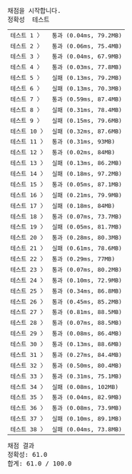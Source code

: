 <pre class="console-content"><div></div><div class="console-heading">채점을 시작합니다.</div><div class="console-message">정확성  테스트</div><table class="console-test-group" data-category="correctness"><tbody><tr data-testcase-id="49822"><td valign="top" class="td-label">테스트 1 <span>〉</span></td><td class="result passed">통과 (0.04ms, 79.2MB)</td></tr><tr data-testcase-id="54411"><td valign="top" class="td-label">테스트 2 <span>〉</span></td><td class="result passed">통과 (0.06ms, 75.4MB)</td></tr><tr data-testcase-id="54412"><td valign="top" class="td-label">테스트 3 <span>〉</span></td><td class="result passed">통과 (0.04ms, 67.9MB)</td></tr><tr data-testcase-id="54413"><td valign="top" class="td-label">테스트 4 <span>〉</span></td><td class="result passed">통과 (0.03ms, 77.8MB)</td></tr><tr data-testcase-id="54414"><td valign="top" class="td-label">테스트 5 <span>〉</span></td><td class="result failed">실패 (0.13ms, 79.2MB)</td></tr><tr data-testcase-id="54415"><td valign="top" class="td-label">테스트 6 <span>〉</span></td><td class="result failed">실패 (0.13ms, 70.3MB)</td></tr><tr data-testcase-id="54416"><td valign="top" class="td-label">테스트 7 <span>〉</span></td><td class="result passed">통과 (0.59ms, 87.4MB)</td></tr><tr data-testcase-id="54417"><td valign="top" class="td-label">테스트 8 <span>〉</span></td><td class="result failed">실패 (0.31ms, 78.4MB)</td></tr><tr data-testcase-id="54418"><td valign="top" class="td-label">테스트 9 <span>〉</span></td><td class="result failed">실패 (0.15ms, 79.6MB)</td></tr><tr data-testcase-id="54419"><td valign="top" class="td-label">테스트 10 <span>〉</span></td><td class="result failed">실패 (0.32ms, 87.6MB)</td></tr><tr data-testcase-id="54420"><td valign="top" class="td-label">테스트 11 <span>〉</span></td><td class="result passed">통과 (0.31ms, 93MB)</td></tr><tr data-testcase-id="54421"><td valign="top" class="td-label">테스트 12 <span>〉</span></td><td class="result passed">통과 (0.02ms, 84MB)</td></tr><tr data-testcase-id="54422"><td valign="top" class="td-label">테스트 13 <span>〉</span></td><td class="result failed">실패 (0.13ms, 86.2MB)</td></tr><tr data-testcase-id="54423"><td valign="top" class="td-label">테스트 14 <span>〉</span></td><td class="result failed">실패 (0.18ms, 97.2MB)</td></tr><tr data-testcase-id="54424"><td valign="top" class="td-label">테스트 15 <span>〉</span></td><td class="result passed">통과 (0.05ms, 87.1MB)</td></tr><tr data-testcase-id="54425"><td valign="top" class="td-label">테스트 16 <span>〉</span></td><td class="result failed">실패 (0.21ms, 79.9MB)</td></tr><tr data-testcase-id="54426"><td valign="top" class="td-label">테스트 17 <span>〉</span></td><td class="result failed">실패 (0.18ms, 84MB)</td></tr><tr data-testcase-id="54427"><td valign="top" class="td-label">테스트 18 <span>〉</span></td><td class="result passed">통과 (0.07ms, 73.7MB)</td></tr><tr data-testcase-id="54428"><td valign="top" class="td-label">테스트 19 <span>〉</span></td><td class="result failed">실패 (0.05ms, 81.7MB)</td></tr><tr data-testcase-id="54429"><td valign="top" class="td-label">테스트 20 <span>〉</span></td><td class="result passed">통과 (0.28ms, 80.3MB)</td></tr><tr data-testcase-id="54430"><td valign="top" class="td-label">테스트 21 <span>〉</span></td><td class="result failed">실패 (0.61ms, 78.6MB)</td></tr><tr data-testcase-id="54431"><td valign="top" class="td-label">테스트 22 <span>〉</span></td><td class="result passed">통과 (0.29ms, 77MB)</td></tr><tr data-testcase-id="54432"><td valign="top" class="td-label">테스트 23 <span>〉</span></td><td class="result passed">통과 (0.07ms, 80.2MB)</td></tr><tr data-testcase-id="54433"><td valign="top" class="td-label">테스트 24 <span>〉</span></td><td class="result passed">통과 (0.10ms, 72.9MB)</td></tr><tr data-testcase-id="54434"><td valign="top" class="td-label">테스트 25 <span>〉</span></td><td class="result passed">통과 (0.34ms, 86.8MB)</td></tr><tr data-testcase-id="54435"><td valign="top" class="td-label">테스트 26 <span>〉</span></td><td class="result passed">통과 (0.45ms, 85.2MB)</td></tr><tr data-testcase-id="54436"><td valign="top" class="td-label">테스트 27 <span>〉</span></td><td class="result passed">통과 (0.81ms, 88.5MB)</td></tr><tr data-testcase-id="54437"><td valign="top" class="td-label">테스트 28 <span>〉</span></td><td class="result passed">통과 (0.07ms, 88.5MB)</td></tr><tr data-testcase-id="54438"><td valign="top" class="td-label">테스트 29 <span>〉</span></td><td class="result passed">통과 (0.08ms, 86.4MB)</td></tr><tr data-testcase-id="54439"><td valign="top" class="td-label">테스트 30 <span>〉</span></td><td class="result passed">통과 (0.13ms, 88.6MB)</td></tr><tr data-testcase-id="54440"><td valign="top" class="td-label">테스트 31 <span>〉</span></td><td class="result passed">통과 (0.27ms, 84.4MB)</td></tr><tr data-testcase-id="54441"><td valign="top" class="td-label">테스트 32 <span>〉</span></td><td class="result passed">통과 (0.50ms, 80.4MB)</td></tr><tr data-testcase-id="54442"><td valign="top" class="td-label">테스트 33 <span>〉</span></td><td class="result passed">통과 (0.31ms, 75.1MB)</td></tr><tr data-testcase-id="54443"><td valign="top" class="td-label">테스트 34 <span>〉</span></td><td class="result failed">실패 (0.08ms, 102MB)</td></tr><tr data-testcase-id="54444"><td valign="top" class="td-label">테스트 35 <span>〉</span></td><td class="result passed">통과 (0.04ms, 82.9MB)</td></tr><tr data-testcase-id="54445"><td valign="top" class="td-label">테스트 36 <span>〉</span></td><td class="result passed">통과 (0.08ms, 73.9MB)</td></tr><tr data-testcase-id="54446"><td valign="top" class="td-label">테스트 37 <span>〉</span></td><td class="result failed">실패 (0.10ms, 89.1MB)</td></tr><tr data-testcase-id="54447"><td valign="top" class="td-label">테스트 38 <span>〉</span></td><td class="result failed">실패 (0.04ms, 73.8MB)</td></tr></tbody></table><div class="console-heading">채점 결과</div><div class="console-message">정확성: 61.0</div><div class="console-message">합계: 61.0 / 100.0</div></pre>